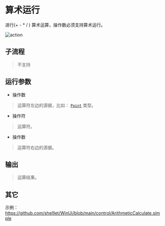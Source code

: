 # 算术运行
进行(+ - * / ) 算术运算，操作数必须支持算术运行。

![action](./images/11.png ':size=90%')

## 子流程

> 不支持

## 运行参数

* 操作数
>   运算符左边的源据，比如： [`Point`](./types/Point.md) 类型。
* 操作符
> 运算符。
* 操作数
>   运算符右边的源据。
  
## 输出

> 运算结果。


## 其它

示例：https://github.com/shelllet/WinUi/blob/main/control/ArithmeticCalculate.simple



